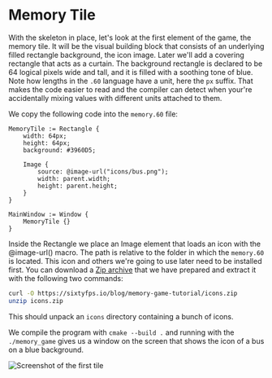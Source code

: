 # Memory Tile

With the skeleton in place, let's look at the first element of the game, the memory tile. It will be the
visual building block that consists of an underlying filled rectangle background, the icon image. Later we'll add a
covering rectangle that acts as a curtain. The background rectangle is declared to be 64 logical pixels wide and tall,
and it is filled with a soothing tone of blue. Note how lengths in the `.60` language have a unit, here
the `px` suffix. That makes the code easier to read and the compiler can detect when your're accidentally
mixing values with different units attached to them.

We copy the following code into the `memory.60` file:

```60
MemoryTile := Rectangle {
    width: 64px;
    height: 64px;
    background: #3960D5;

    Image {
        source: @image-url("icons/bus.png");
        width: parent.width;
        height: parent.height;
    }
}

MainWindow := Window {
    MemoryTile {}
}
```

Inside the <span class="hljs-built_in">Rectangle</span> we place an <span class="hljs-built_in">Image</span> element that
loads an icon with the <span class="hljs-built_in">@image-url()</span> macro. The path is relative to the folder in which
the `memory.60` is located. This icon and others we're going to use later need to be installed first. You can download a
[Zip archive](https://sixtyfps.io/blog/memory-game-tutorial/icons.zip) that we have prepared and extract it with the
following two commands:

```sh
curl -O https://sixtyfps.io/blog/memory-game-tutorial/icons.zip
unzip icons.zip
```

This should unpack an `icons` directory containing a bunch of icons.

We compile the program with `cmake --build .` and running with the `./memory_game` gives us a
window on the screen that shows the icon of a bus on a blue background.
    
![Screenshot of the first tile](https://sixtyfps.io/blog/memory-game-tutorial/memory-tile.png "Memory Tile Screenshot")
